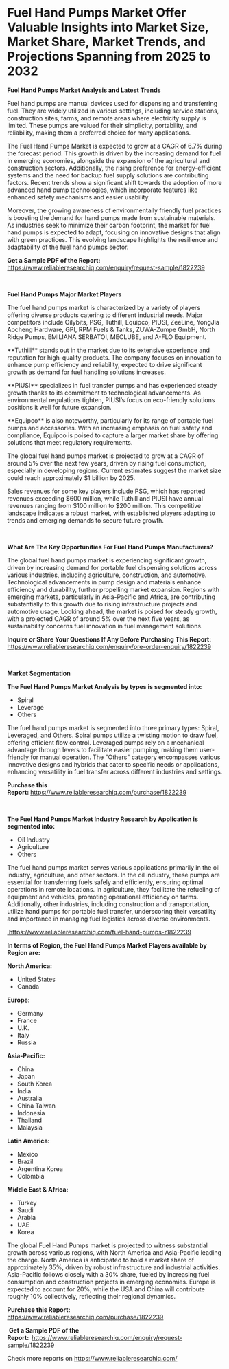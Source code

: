 <p><h1>Fuel Hand Pumps Market Offer Valuable Insights into Market Size, Market Share, Market Trends, and Projections Spanning from 2025 to 2032</h1></p><p><strong>Fuel Hand Pumps Market Analysis and Latest Trends</strong></p>
<p><p>Fuel hand pumps are manual devices used for dispensing and transferring fuel. They are widely utilized in various settings, including service stations, construction sites, farms, and remote areas where electricity supply is limited. These pumps are valued for their simplicity, portability, and reliability, making them a preferred choice for many applications.</p><p>The Fuel Hand Pumps Market is expected to grow at a CAGR of 6.7% during the forecast period. This growth is driven by the increasing demand for fuel in emerging economies, alongside the expansion of the agricultural and construction sectors. Additionally, the rising preference for energy-efficient systems and the need for backup fuel supply solutions are contributing factors. Recent trends show a significant shift towards the adoption of more advanced hand pump technologies, which incorporate features like enhanced safety mechanisms and easier usability.</p><p>Moreover, the growing awareness of environmentally friendly fuel practices is boosting the demand for hand pumps made from sustainable materials. As industries seek to minimize their carbon footprint, the market for fuel hand pumps is expected to adapt, focusing on innovative designs that align with green practices. This evolving landscape highlights the resilience and adaptability of the fuel hand pumps sector.</p></p>
<p><strong>Get a Sample PDF of the Report:&nbsp;</strong> <a href="https://www.reliableresearchiq.com/enquiry/request-sample/1822239?utm_campaign=3139&utm_medium=2&utm_source=Github&utm_content=ia&utm_term=09042025&utm_id=fuel-hand-pumps">https://www.reliableresearchiq.com/enquiry/request-sample/1822239</a></p>
<p>&nbsp;</p>
<p><strong>Fuel Hand Pumps Major Market Players</strong></p>
<p><p>The fuel hand pumps market is characterized by a variety of players offering diverse products catering to different industrial needs. Major competitors include Oilybits, PSG, Tuthill, Equipco, PIUSI, ZeeLine, YongJia Aocheng Hardware, GPI, RPM Fuels & Tanks, ZUWA-Zumpe GmbH, North Ridge Pumps, EMILIANA SERBATOI, MECLUBE, and A-FLO Equipment.</p><p>**Tuthill** stands out in the market due to its extensive experience and reputation for high-quality products. The company focuses on innovation to enhance pump efficiency and reliability, expected to drive significant growth as demand for fuel handling solutions increases.</p><p>**PIUSI** specializes in fuel transfer pumps and has experienced steady growth thanks to its commitment to technological advancements. As environmental regulations tighten, PIUSI’s focus on eco-friendly solutions positions it well for future expansion. </p><p>**Equipco** is also noteworthy, particularly for its range of portable fuel pumps and accessories. With an increasing emphasis on fuel safety and compliance, Equipco is poised to capture a larger market share by offering solutions that meet regulatory requirements.</p><p>The global fuel hand pumps market is projected to grow at a CAGR of around 5% over the next few years, driven by rising fuel consumption, especially in developing regions. Current estimates suggest the market size could reach approximately $1 billion by 2025.</p><p>Sales revenues for some key players include PSG, which has reported revenues exceeding $600 million, while Tuthill and PIUSI have annual revenues ranging from $100 million to $200 million. This competitive landscape indicates a robust market, with established players adapting to trends and emerging demands to secure future growth.</p></p>
<p>&nbsp;</p>
<p><strong>What Are The Key Opportunities For Fuel Hand Pumps Manufacturers?</strong></p>
<p><p>The global fuel hand pumps market is experiencing significant growth, driven by increasing demand for portable fuel dispensing solutions across various industries, including agriculture, construction, and automotive. Technological advancements in pump design and materials enhance efficiency and durability, further propelling market expansion. Regions with emerging markets, particularly in Asia-Pacific and Africa, are contributing substantially to this growth due to rising infrastructure projects and automotive usage. Looking ahead, the market is poised for steady growth, with a projected CAGR of around 5% over the next five years, as sustainability concerns fuel innovation in fuel management solutions.</p></p>
<p><strong>Inquire or Share Your Questions If Any Before Purchasing This Report:</strong> <a href="https://www.reliableresearchiq.com/enquiry/pre-order-enquiry/1822239?utm_campaign=3139&utm_medium=2&utm_source=Github&utm_content=ia&utm_term=09042025&utm_id=fuel-hand-pumps">https://www.reliableresearchiq.com/enquiry/pre-order-enquiry/1822239</a></p>
<p>&nbsp;</p>
<p><strong>Market Segmentation</strong></p>
<p><strong>The Fuel Hand Pumps Market Analysis by types is segmented into:</strong></p>
<p><ul><li>Spiral</li><li>Leverage</li><li>Others</li></ul></p>
<p><p>The fuel hand pumps market is segmented into three primary types: Spiral, Leveraged, and Others. Spiral pumps utilize a twisting motion to draw fuel, offering efficient flow control. Leveraged pumps rely on a mechanical advantage through levers to facilitate easier pumping, making them user-friendly for manual operation. The "Others" category encompasses various innovative designs and hybrids that cater to specific needs or applications, enhancing versatility in fuel transfer across different industries and settings.</p></p>
<p><strong>Purchase this Report:&nbsp;</strong><a href="https://www.reliableresearchiq.com/purchase/1822239?utm_campaign=3139&utm_medium=2&utm_source=Github&utm_content=ia&utm_term=09042025&utm_id=fuel-hand-pumps">https://www.reliableresearchiq.com/purchase/1822239</a></p>
<p>&nbsp;</p>
<p><strong>The Fuel Hand Pumps Market Industry Research by Application is segmented into:</strong></p>
<p><ul><li>Oil Industry</li><li>Agriculture</li><li>Others</li></ul></p>
<p><p>The fuel hand pumps market serves various applications primarily in the oil industry, agriculture, and other sectors. In the oil industry, these pumps are essential for transferring fuels safely and efficiently, ensuring optimal operations in remote locations. In agriculture, they facilitate the refueling of equipment and vehicles, promoting operational efficiency on farms. Additionally, other industries, including construction and transportation, utilize hand pumps for portable fuel transfer, underscoring their versatility and importance in managing fuel logistics across diverse environments.</p></p>
<p><a href="https://www.reliableresearchiq.com/fuel-hand-pumps-r1822239?utm_campaign=3139&utm_medium=2&utm_source=Github&utm_content=ia&utm_term=09042025&utm_id=fuel-hand-pumps">&nbsp;https://www.reliableresearchiq.com/fuel-hand-pumps-r1822239</a></p>
<p><strong>In terms of Region, the Fuel Hand Pumps Market Players available by Region are:</strong></p>
<p>
    <p> <strong> North America: </strong>
        <ul>
            <li>United States</li>
            <li>Canada</li>
        </ul>
        </p> 
    <p> <strong> Europe: </strong>
        <ul>
            <li>Germany</li>
            <li>France</li>
            <li>U.K.</li>
            <li>Italy</li>
            <li>Russia</li>
        </ul>
        </p> 
    <p> <strong> Asia-Pacific: </strong>
        <ul>
            <li>China</li>
            <li>Japan</li>
            <li>South Korea</li>
            <li>India</li>
            <li>Australia</li>
            <li>China Taiwan</li>
            <li>Indonesia</li>
            <li>Thailand</li>
            <li>Malaysia</li>
        </ul>
        </p> 
    <p> <strong> Latin America: </strong>
        <ul>
            <li>Mexico</li>
            <li>Brazil</li>
            <li>Argentina Korea</li>
            <li>Colombia</li>
        </ul>
        </p> 
    <p> <strong> Middle East & Africa: </strong>
        <ul>
            <li>Turkey</li>
            <li>Saudi</li>
            <li>Arabia</li>
            <li>UAE</li>
            <li>Korea</li>
        </ul>
    </p>
    </p>
<p><p>The global Fuel Hand Pumps market is projected to witness substantial growth across various regions, with North America and Asia-Pacific leading the charge. North America is anticipated to hold a market share of approximately 35%, driven by robust infrastructure and industrial activities. Asia-Pacific follows closely with a 30% share, fueled by increasing fuel consumption and construction projects in emerging economies. Europe is expected to account for 20%, while the USA and China will contribute roughly 10% collectively, reflecting their regional dynamics.</p></p>
<p><strong>Purchase this Report: </strong><a href="https://www.reliableresearchiq.com/purchase/1822239?utm_campaign=3139&utm_medium=2&utm_source=Github&utm_content=ia&utm_term=09042025&utm_id=fuel-hand-pumps">https://www.reliableresearchiq.com/purchase/1822239</a></p>
<p>&nbsp;<strong>Get a Sample PDF of the Report:&nbsp;&nbsp;</strong><a href="https://www.reliableresearchiq.com/enquiry/request-sample/1822239?utm_campaign=3139&utm_medium=2&utm_source=Github&utm_content=ia&utm_term=09042025&utm_id=fuel-hand-pumps">https://www.reliableresearchiq.com/enquiry/request-sample/1822239</a></p>
<p><strong></strong></p>
<p>Check more reports on <a href="https://www.reliableresearchiq.com/?utm_campaign=3139&utm_medium=2&utm_source=Github&utm_content=ia&utm_term=09042025&utm_id=fuel-hand-pumps">https://www.reliableresearchiq.com/</a></p>